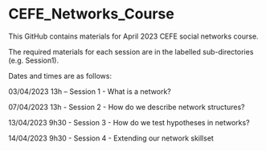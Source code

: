 # CEFE_Networks_Course

This GitHub contains materials for April 2023 CEFE social networks course.

The required materials for each session are in the labelled sub-directories (e.g. Session1).

Dates and times are as follows:

03/04/2023 13h – Session 1 - What is a network?

07/04/2023 13h - Session 2 - How do we describe network structures?

13/04/2023 9h30 - Session 3 - How do we test hypotheses in networks?

14/04/2023 9h30 - Session 4 - Extending our network skillset


